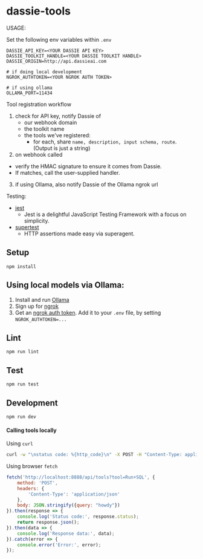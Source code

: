 # dassie-tools

USAGE:

Set the following env variables within `.env`

```
DASSIE_API_KEY=<YOUR DASSIE API KEY>
DASSIE_TOOLKIT_HANDLE=<YOUR DASSIE TOOLKIT HANDLE>
DASSIE_ORIGIN=http://api.dassieai.com

# if doing local development
NGROK_AUTHTOKEN=<YOUR NGROK AUTH TOKEN>

# if using ollama
OLLAMA_PORT=11434
```


Tool registration workflow

1. check for API key, notify Dassie of
   - our webhook domain
   - the toolkit name
   - the tools we've registered:
     - for each, share `name, description, input schema, route`. (Output is just a string)
2. on webhook called
  - verify the HMAC signature to ensure it comes from Dassie.
  - If matches, call the user-supplied handler.
3. if using Ollama, also notify Dassie of the Ollama ngrok url






Testing:
* [jest](https://www.npmjs.com/package/jest)
  * Jest is a delightful JavaScript Testing Framework with a focus on simplicity.
* [supertest](https://www.npmjs.com/package/supertest)
  * HTTP assertions made easy via superagent.

## Setup

```
npm install
```



## Using local models via Ollama:

1. Install and run [Ollama](https://ollama.com/download)
2. Sign up for [ngrok](https://dashboard.ngrok.com/)
3. Get an [ngrok auth token](https://dashboard.ngrok.com/get-started/your-authtoken). Add it to your `.env` file, by setting `NGROK_AUTHTOKEN=...`



## Lint

```
npm run lint
```

## Test

```
npm run test
```

## Development

```
npm run dev
```



#### Calling tools locally

Using `curl`
```sh
curl -w "\nstatus code: %{http_code}\n" -X POST -H "Content-Type: application/json" -d '{"query":"howdy"}' http://localhost:8888/api/tools?tool=Run+SQL
```

Using browser `fetch`

```javascript
fetch('http://localhost:8888/api/tools?tool=Run+SQL', {
    method: 'POST',
    headers: {
        'Content-Type': 'application/json'
    },
    body: JSON.stringify({query: "howdy"})
}).then(response => {
    console.log('Status code:', response.status);
    return response.json();
}).then(data => {
    console.log('Response data:', data);
}).catch(error => {
    console.error('Error:', error);
});
```

